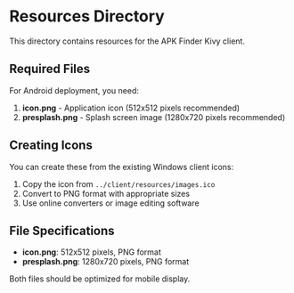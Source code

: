 # Resources Directory

This directory contains resources for the APK Finder Kivy client.

## Required Files

For Android deployment, you need:

1. **icon.png** - Application icon (512x512 pixels recommended)
2. **presplash.png** - Splash screen image (1280x720 pixels recommended)

## Creating Icons

You can create these from the existing Windows client icons:

1. Copy the icon from `../client/resources/images.ico`
2. Convert to PNG format with appropriate sizes
3. Use online converters or image editing software

## File Specifications

- **icon.png**: 512x512 pixels, PNG format
- **presplash.png**: 1280x720 pixels, PNG format

Both files should be optimized for mobile display.